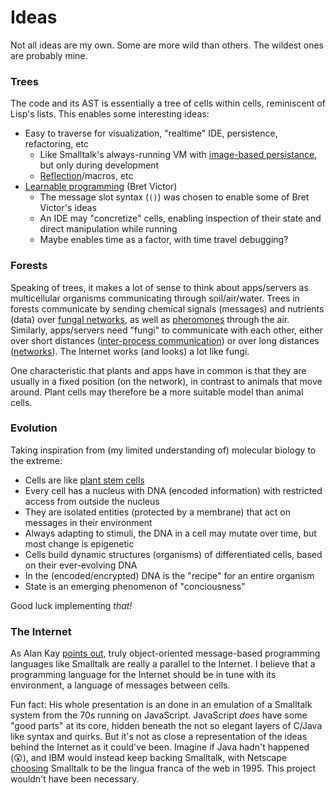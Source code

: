 # Ideas

Not all ideas are my own. Some are more wild than others. The wildest ones are probably mine.


### Trees

The code and its AST is essentially a tree of cells within cells, reminiscent of Lisp's lists. This enables some interesting ideas:

- Easy to traverse for visualization, "realtime" IDE, persistence, refactoring, etc
  - Like Smalltalk's always-running VM with [image-based persistance](https://en.wikipedia.org/wiki/Smalltalk#Image-based_persistence), but only during development
  - [Reflection](https://en.wikipedia.org/wiki/Smalltalk#Reflection)/macros, etc
- [Learnable programming](http://worrydream.com/LearnableProgramming/) (Bret Victor)
  - The message slot syntax (`()`) was chosen to enable some of Bret Victor's ideas
  - An IDE may "concretize" cells, enabling inspection of their state and direct manipulation while running
  - Maybe enables time as a factor, with time travel debugging?

### Forests

Speaking of trees, it makes a lot of sense to think about apps/servers as multicellular organisms communicating through soil/air/water. Trees in forests communicate by sending chemical signals (messages) and nutrients (data) over [fungal networks](https://en.wikipedia.org/wiki/Mycorrhiza), as well as [pheromones](https://en.wikipedia.org/wiki/Pheromone) through the air. Similarly, apps/servers need "fungi" to communicate with each other, either over short distances ([inter-process communication](https://en.wikipedia.org/wiki/Inter-process_communication)) or over long distances ([networks](https://en.wikipedia.org/wiki/Computer_network)). The Internet works (and looks) a lot like fungi.

One characteristic that plants and apps have in common is that they are usually in a fixed position (on the network), in contrast to animals that move around. Plant cells may therefore be a more suitable model than animal cells.

### Evolution

Taking inspiration from (my limited understanding of) molecular biology to the extreme:

- Cells are like [plant stem cells](https://en.wikipedia.org/wiki/Plant_stem_cell)
- Every cell has a nucleus with DNA (encoded information) with restricted access from outside the nucleus
- They are isolated entities (protected by a membrane) that act on messages in their environment
- Always adapting to stimuli, the DNA in a cell may mutate over time, but most change is epigenetic
- Cells build dynamic structures (organisms) of differentiated cells, based on their ever-evolving DNA
- In the (encoded/encrypted) DNA is the "recipe" for an entire organism
- State is an emerging phenomenon of "conciousness"

Good luck implementing _that!_

### The Internet

As Alan Kay [points out](https://www.youtube.com/watch?v=AnrlSqtpOkw#t=2m56s), truly object-oriented message-based programming languages like Smalltalk are really a parallel to the Internet. I believe that a programming language for the Internet should be in tune with its environment, a language of messages between cells.

Fun fact: His whole presentation is an done in an emulation of a Smalltalk system from the 70s running on JavaScript. JavaScript _does_ have some "good parts" at its core, hidden beneath the not so elegant layers of C/Java like syntax and quirks. But it's not as close a representation of the ideas behind the Internet as it could've been. Imagine if Java hadn't happened (😲), and IBM would instead keep backing Smalltalk, with Netscape [choosing](https://en.wikipedia.org/wiki/JavaScript#Creation_at_Netscape) Smalltalk to be the lingua franca of the web in 1995. This project wouldn't have been necessary.
